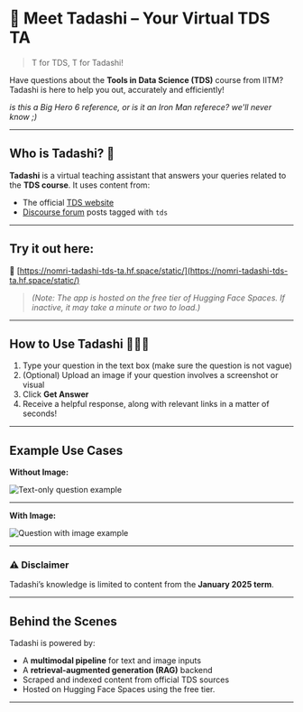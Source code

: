 # 🤖 Meet Tadashi – Your Virtual TDS TA

> T for TDS, T for Tadashi!

Have questions about the **Tools in Data Science (TDS)** course from IITM?
Tadashi is here to help you out, accurately and efficiently!

_is this a Big Hero 6 reference, or is it an Iron Man referece? we'll never know ;)_

---

## Who is Tadashi? 🤔

**Tadashi** is a virtual teaching assistant that answers your queries related to the **TDS course**.
It uses content from:

* The official [TDS website](https://tds.s-anand.net/#/)
* [Discourse forum](https://discourse.onlinedegree.iitm.ac.in/c/courses/tds-kb/34) posts tagged with `tds`

---

## Try it out here:

🔗 [https://nomri-tadashi-tds-ta.hf.space/static/](https://nomri-tadashi-tds-ta.hf.space/static/)

> *(Note: The app is hosted on the free tier of Hugging Face Spaces. If inactive, it may take a minute or two to load.)*

---

## How to Use Tadashi 👨🏻‍💻

1. Type your question in the text box (make sure the question is not vague)
2. (Optional) Upload an image if your question involves a screenshot or visual
3. Click **Get Answer**
4. Receive a helpful response, along with relevant links in a matter of seconds!

---

## Example Use Cases

**Without Image:**

![Text-only question example](https://github.com/user-attachments/assets/47dcc0c2-d5d6-4981-9191-83f89ac61c55)

---

**With Image:**

![Question with image example](https://github.com/user-attachments/assets/640a2297-3e39-4c17-bd85-f2aa70fdab10)

---

### ⚠️ Disclaimer

Tadashi’s knowledge is limited to content from the **January 2025 term**.

---

## Behind the Scenes

Tadashi is powered by:

* A **multimodal pipeline** for text and image inputs
* A **retrieval-augmented generation (RAG)** backend
* Scraped and indexed content from official TDS sources
* Hosted on Hugging Face Spaces using the free tier.

---
